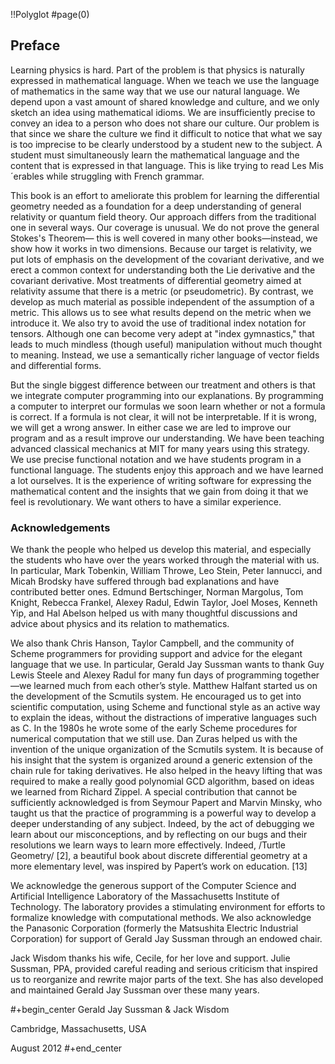 !!Polyglot
#page(0)

## Preface

Learning physics is hard. Part of the problem is that physics is naturally expressed in mathematical language. When we teach we use the language of mathematics in the same way that we use our natural language. We depend upon a vast amount of shared knowledge and culture, and we only sketch an idea using mathematical idioms. We are insufficiently precise to convey an idea to a person who does not share our culture. Our problem is that since we share the culture we find it difficult to notice that what we say is too imprecise to be clearly understood by a student new to the subject. A student must simultaneously learn the mathematical language and the content that is expressed in that language.
This is like trying to read Les Mis´erables while struggling with French grammar.

This book is an effort to ameliorate this problem for learning the differential geometry needed as a foundation for a deep understanding of general relativity or quantum field theory. Our approach differs from the traditional one in several ways. Our coverage is unusual. We do not prove the general Stokes's Theorem— this is well covered in many other books—instead, we show how it works in two dimensions. Because our target is relativity, we put lots of emphasis on the development of the covariant derivative, and we erect a common context for understanding both the Lie derivative and the covariant derivative. Most treatments of differential geometry aimed at relativity assume that there is a metric (or pseudometric). By contrast, we develop as much material as possible independent of the assumption of a metric. This allows us to see what results depend on the metric when we introduce it. We also try to avoid the use of traditional index notation for tensors. Although one can become very adept at
"index gymnastics," that leads to much mindless (though useful) manipulation without much thought to meaning. Instead, we use a semantically richer language of vector fields and differential forms.

But the single biggest difference between our treatment and others is that we integrate computer programming into our explanations. By programming a computer to interpret our formulas we soon learn whether or not a formula is correct. If a formula is not clear, it will not be interpretable. If it is wrong, we will get a wrong answer. In either case we are led to improve our program and as a result improve our understanding. We have been teaching advanced classical mechanics at MIT for many years using this strategy. We use precise functional notation and we have students program in a functional language. The students enjoy this approach and we have learned a lot ourselves. It is the experience of writing software for expressing the mathematical content and the insights that we gain from doing it that we feel is revolutionary. We want others to have a similar experience.

### Acknowledgements

We thank the people who helped us develop this material, and especially the students who have over the years worked through the material with us. In particular, Mark Tobenkin, William Throwe, Leo Stein, Peter Iannucci, and Micah Brodsky have suffered through bad explanations and have contributed better ones. Edmund Bertschinger, Norman Margolus, Tom Knight, Rebecca Frankel, Alexey Radul, Edwin Taylor, Joel Moses, Kenneth Yip, and Hal Abelson helped us with many thoughtful discussions and advice about physics and its relation to mathematics.

We also thank Chris Hanson, Taylor Campbell, and the community of Scheme programmers for providing support and advice for the elegant language that we use. In particular, Gerald Jay Sussman wants to thank Guy Lewis Steele and Alexey Radul for many fun days of programming together—we learned much from each other’s style. Matthew Halfant started us on the development of the Scmutils system. He encouraged us to get into scientific computation, using Scheme and functional style as an active way to explain the ideas, without the distractions of imperative languages such as C. In the 1980s he wrote some of the early Scheme procedures for numerical computation that we still use. Dan Zuras helped us with the invention of the unique organization of the Scmutils system. It is because of his insight that the system is organized around a generic extension of the chain rule for taking derivatives. He also helped in the heavy lifting that was required to make a really good polynomial GCD algorithm, based on ideas we learned from Richard Zippel. A special contribution that cannot be sufficiently acknowledged is from Seymour Papert and Marvin Minsky, who taught us that the practice of programming is a powerful way to develop a deeper understanding of any subject. Indeed, by the act of debugging we learn about our misconceptions, and by reflecting on our bugs and their resolutions we learn ways to learn more effectively. Indeed, /Turtle Geometry/ [2], a beautiful book about discrete differential geometry at a more elementary level, was inspired by Papert’s work on education. [13]

We acknowledge the generous support of the Computer Science and Artificial Intelligence Laboratory of the Massachusetts Institute of Technology. The laboratory provides a stimulating environment for efforts to formalize knowledge with computational methods. We also acknowledge the Panasonic Corporation (formerly the Matsushita Electric Industrial Corporation) for support of Gerald Jay Sussman through an endowed chair.

Jack Wisdom thanks his wife, Cecile, for her love and support. Julie Sussman, PPA, provided careful reading and serious criticism that inspired us to reorganize and rewrite major parts of the text. She has also developed and maintained Gerald Jay Sussman over these many years.

#+begin_center Gerald Jay Sussman & Jack Wisdom

Cambridge, Massachusetts, USA

August 2012
#+end_center
